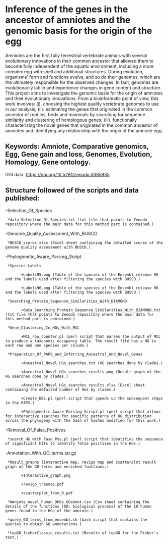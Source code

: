 # Inference of the genes in the ancestor of amniotes and the genomic basis for the origin of the egg
Amniotes are the first fully terrestrial vertebrate animals with several evolutionary innovations in their common ancestor that allowed them to become fully independent of the aquatic environment, including a more complex egg with shell and additional structures. During evolution, organisms’ form and functions evolve, and so do their genomes, which are the ultimately responsible for the observed changes. In fact, genomes are evolutionarily labile and experience changes in gene content and structure. This project aims to investigate the genomic basis for the origin of amniotes and their evolutionary innovations. From a bioinformatic point of view, this work involves: (i). choosing the highest quality vertebrate genomes to use in our analysis; (ii). estimating the genes that originated in the common ancestor of reptiles, birds and mammals by searching for sequence similarity and clustering of homologous genes; (iii). functionally characterizing the novel genes that originated in the common ancestor of amniotes and identifying any relationship with the origin of the amniote egg. 

## Keywords: Amniote, Comparative genomics, Egg, Gene gain and loss, Genomes, Evolution, Homology, Gene ontology.

DOI data: https://doi.org/10.5281/zenodo.3385935

## Structure followed of the scripts and data published:

-Selection_Of_Species

     *data_Selection_Of_Species.txt (txt file that points to Zenodo repository where the main data for this method part is contained.)
     
-Genome_Quality_Assessment_With_BUSCO    
     
     *BUSCO_scores.xlsx (Excel sheet containing the detailed scores of the genome quality assessment with BUSCO.)

-Phylogenetic_Aware_Parsing_Script

     *Species_Labels

           +Labels95.png (Table of the species of the Ensembl release 95 and the labels used after filtering the species with BUSCO.)
           
           +Labels96.png (Table of the species of the Ensembl release 96 and the labels used after filtering the species with BUSCO.)

     *Searching_Protein_Sequence_Similarities_With_DIAMOND

           +data_Searching_Protein_Sequence_Similarities_With_DIAMOND.txt (txt file that points to Zenodo repository where the main data for this method part is contained.)

     *Gene_Clustering_In_HGs_With_MCL

           +MCL_row_counter.pl (perl script that parses the output of MCL to produce a taxonomic occupancy table. The result file has a HG in each row and one species per column.)

     *Preparation_Of_PAPS_and_Inferring_Ancestral_And_Novel_Genes

           +Ancestral_Novel_HGs_searches.txt (HG searches done by clades.)
           
           +Ancestral_Novel_HGs_searches_results.png (Result graph of the HG searches done by clades.)
           
           +Ancestral_Novel_HGs_searches_results.xlsx (Excel sheet containing the detailed number of HGs by clades.)
           
           +Create_DBs.pl (perl script that speeds up the subsequent steps in the PAPS.)
           
           +Phylogenetic Aware Parsing Script.pl (perl script that allows for interactive searches for specific patterns of HG distribution across the phylogeny with the hash of hashes modified for this work.) 

-Removal_Of_False_Positives

     *search_HG_with_Fase_Pos.pl (perl script that identifies the sequence of significant hits to identify false positives in the HGs.)

-Annotation_With_GO_terms.tar.gz

     *Result_graphs (interactive map, revigo map and scatterplot result graph of the GO terms and enriched functions.)
     
           +Interactive_graph.png
           
           +revigo_treemap.pdf
           
           +scatterplot_from_R.pdf
     
     *Amniote_novel_human_9HGs_GOannot.csv (Csv sheet containing the details of the functions (GO: biological process) of the 10 human genes found in the HGs of the amniote.)
     
     *query_GO_terms_from_ensembl.sh (bash script that contains the queries to obtain GO annotations.)
     
     *topGO_fisherClassic_results.txt (Results of topGO for the Fisher's test.)
